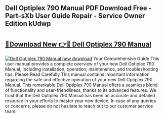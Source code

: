 ## Dell Optiplex 790 Manual PDF Download Free - Part-sXb User Guide Repair - Service Owner Edition kUdwp

# <h2><a href="http://cf15932.oget.top/?id=Dell+Optiplex+790+Manual">🔗Download New 👉🔴 Dell Optiplex 790 Manual</a></h2>

[![Dell Optiplex 790 Manual new download](https://i.imgur.com/5g1atiW.png)](http://cf15932.oget.top/?id=Dell+Optiplex+790+Manual)
Your Comprehensive Guide This user manual provides a complete overview of your new Dell Optiplex 790 Manual, including installation, operation, maintenance, and troubleshooting tips. Please Read Carefully This manual contains important information regarding the safe and effective operation of your new Dell Optiplex 790 Manual. This remarkable Dell Optiplex 790 Manual offers a seamless blend of functionality and user-friendliness, thanks to its advanced features. We trust that the Dell Optiplex 790 Manual has been an accurate and detailed resource in your efforts to master your new device. In case of any queries or concerns, please do not hesitate to reach out to our customer service team.
